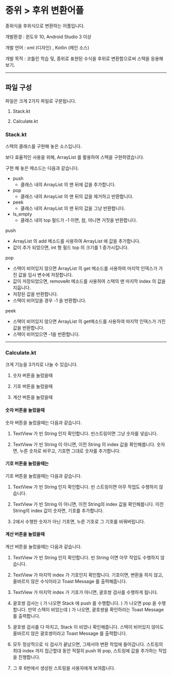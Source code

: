# 중위 > 후위 변환어플

중위식을 후위식으로 변환하는 어플입니다.

개발환경 : 윈도우 10, Android Studio 3 이상

개발 언어 : xml (디자인) , Kotlin (메인 소스)

개발 목적 : 코틀린 학습 및, 중위로 표현된 수식을 후위로 변환함으로써 스택을 응용해보기.

<hr>

## 파일 구성

파일은 크게 2가지 파일로 구분됩니다.

1. Stack.kt

2. Calculate.kt


### Stack.kt

스택의 클래스를 구현해 놓은 소스입니다.

보다 효율적인 사용을 위해, ArrayList 를 활용하여 스택을 구현하였습니다.

구현 해 놓은 메소드는 다음과 같습니다.

- push
    - 클래스 내의 ArrayList 의 맨 뒤에 값을 추가합니다.
- pop
    - 클래스 내의 ArrayList 의 맨 뒤의 값을 제거하고 반환합니다.
- peek
    - 클래스 내의 ArrayList 의 맨 뒤의 값을 그냥 반환합니다.
- Is_empty
    - 클래스 내의 top 필드가 -1 이면, 참, 아니면 거짓을 반환합니다.


push
- ArrayList 의 add 메소드를 사용하여 ArrayList 에 값을 추가합니다.
- 값이 추가 되었으면, int 형 필드 top 의 크기를 1 증가시킵니다.

pop
- 스택이 비어있지 않으면 ArrayList 의 get 메소드를 사용하여 마지막 인덱스가 가진 값을 임시 변수에 저장합니다.
- 값이 저장되었으면, removeAt 메소드를 사용하여 스택의 맨 마지막 index 의 값을 지웁니다.
- 저장된 값을 반환합니다.
- 스택이 비어있을 경우 -1 을 반환합니다.

peek
- 스택이 비어있지 않으면 ArrayList 의 get메소드를 사용하여 마지막 인덱스가 가진 값을 반환합니다.
- 스택이 비어있으면 -1을 반환합니다.

<hr>

### Calculate.kt

크게 기능을 3가지로 나눌 수 있습니다.

1. 숫자 버튼을 눌렀을때

2. 기호 버튼을 눌렀을때

3. 계산 버튼을 눌렀을때

#### 숫자 버튼을 눌렀을때

숫자 버튼을 눌렀을때는 다음과 같습니다.

1. TextView 가 빈 String 인지 확인합니다. 빈스트링이면 그냥 숫자를 넣습니다.

2. TextView 가 빈 String 이 아니면, 이전 String 의 index 값을 확인해봅니다. 숫자면, 누른 숫자로 바꾸고, 기호면 그대로 숫자를 추가합니다.

#### 기호 버튼을 눌렀을때는

기호 버튼을 눌렀을때는 다음과 같습니다.

1. TextView 가 빈 String 인지 확인합니다. 빈 스트링이면 아무 작업도 수행하지 않습니다.

2. TextView 가 빈 String 이 아니면, 이전 String의 index 값을 확인해봅니다. 이전 String의 index 값이 숫자면, 기호를 추가합니다.

3. 2에서 수행한 숫자가 아닌 기호면, 누른 기호로 그 기호를 바꿔버립니다.


#### 계산 버튼을 눌렀을때

계산 버튼을 눌렀을때는 다음과 같습니다.

1. TextView 가 빈 String 인지 확인합니다. 빈 String 이면 아무 작업도 수행하지 않습니다.

2. TextView 가 마지막 index 가 기호인지 확인합니다. 기호이면, 변환을 하지 않고, 올바르지 않은 수식이라고 Toast Message 를 출력해줍니다.

3. TextView 가 마지막 index 가 기호가 아니면, 괄호쌍 검사를 수행하게 됩니다.

4. 괄호쌍 검사는 ( 가 나오면 Stack 에 push 를 수행합니다. ) 가 나오면 pop 을 수행합니다. 만약 스택이 비었는데 ) 가 나오면, 괄호쌍을 확인하라는 Toast Message 를 출력합니다.

5. 괄호쌍 검사를 다 마치고, Stack 이 비었나 확인해줍니다. 스택이 비어있지 않아도 올바르지 않은 괄호쌍이라고 Toast Message 를 출력합니다.

6. 모두 정상적으로 식 검사가 끝났으면, 그제서야 변환 작업에 들어갑니다. 스트링의 최대 index 까지 접근할대 동안 적절히 push 와 pop, 스트링에 값을 추가하는 작업을 진행합니다.

7. 그 후 6번에서 생성된 스트링을 사용자에게 보여줍니다. 
